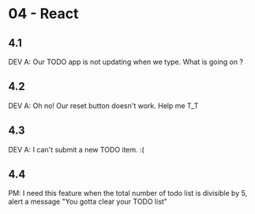 # 04 - React

## 4.1

DEV A: Our TODO app is not updating when we type. What is going on ?

## 4.2

DEV A: Oh no! Our reset button doesn't work. Help me T_T

## 4.3

DEV A: I can't submit a new TODO item. :(

## 4.4

PM: I need this feature when the total number of todo list is divisible by 5, alert a message "You gotta clear your TODO list"

